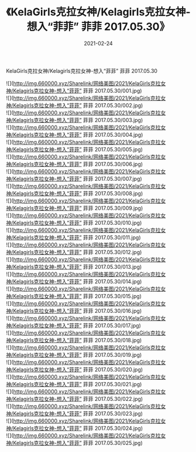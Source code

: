 ﻿---
layout: post
title:  《KelaGirls克拉女神/Kelagirls克拉女神-想入“菲菲” 菲菲 2017.05.30》
date:   2021-02-24
img: http://img.660000.xyz/Sharelink/网络美图/2021/KelaGirls克拉女神/Kelagirls克拉女神-想入“菲菲” 菲菲 2017.05.30/000.jpg
categories: [美女, 清纯, 唯美]
---

KelaGirls克拉女神/Kelagirls克拉女神-想入“菲菲” 菲菲 2017.05.30

 ![](http://img.660000.xyz/Sharelink/网络美图/2021/KelaGirls克拉女神/Kelagirls克拉女神-想入“菲菲” 菲菲 2017.05.30/001.jpg) <br>![](http://img.660000.xyz/Sharelink/网络美图/2021/KelaGirls克拉女神/Kelagirls克拉女神-想入“菲菲” 菲菲 2017.05.30/002.jpg) <br>![](http://img.660000.xyz/Sharelink/网络美图/2021/KelaGirls克拉女神/Kelagirls克拉女神-想入“菲菲” 菲菲 2017.05.30/003.jpg) <br>![](http://img.660000.xyz/Sharelink/网络美图/2021/KelaGirls克拉女神/Kelagirls克拉女神-想入“菲菲” 菲菲 2017.05.30/004.jpg) <br>![](http://img.660000.xyz/Sharelink/网络美图/2021/KelaGirls克拉女神/Kelagirls克拉女神-想入“菲菲” 菲菲 2017.05.30/005.jpg) <br>![](http://img.660000.xyz/Sharelink/网络美图/2021/KelaGirls克拉女神/Kelagirls克拉女神-想入“菲菲” 菲菲 2017.05.30/006.jpg) <br>![](http://img.660000.xyz/Sharelink/网络美图/2021/KelaGirls克拉女神/Kelagirls克拉女神-想入“菲菲” 菲菲 2017.05.30/007.jpg) <br>![](http://img.660000.xyz/Sharelink/网络美图/2021/KelaGirls克拉女神/Kelagirls克拉女神-想入“菲菲” 菲菲 2017.05.30/008.jpg) <br>![](http://img.660000.xyz/Sharelink/网络美图/2021/KelaGirls克拉女神/Kelagirls克拉女神-想入“菲菲” 菲菲 2017.05.30/009.jpg) <br>![](http://img.660000.xyz/Sharelink/网络美图/2021/KelaGirls克拉女神/Kelagirls克拉女神-想入“菲菲” 菲菲 2017.05.30/010.jpg) <br>![](http://img.660000.xyz/Sharelink/网络美图/2021/KelaGirls克拉女神/Kelagirls克拉女神-想入“菲菲” 菲菲 2017.05.30/011.jpg) <br>![](http://img.660000.xyz/Sharelink/网络美图/2021/KelaGirls克拉女神/Kelagirls克拉女神-想入“菲菲” 菲菲 2017.05.30/012.jpg) <br>![](http://img.660000.xyz/Sharelink/网络美图/2021/KelaGirls克拉女神/Kelagirls克拉女神-想入“菲菲” 菲菲 2017.05.30/013.jpg) <br>![](http://img.660000.xyz/Sharelink/网络美图/2021/KelaGirls克拉女神/Kelagirls克拉女神-想入“菲菲” 菲菲 2017.05.30/014.jpg) <br>![](http://img.660000.xyz/Sharelink/网络美图/2021/KelaGirls克拉女神/Kelagirls克拉女神-想入“菲菲” 菲菲 2017.05.30/015.jpg) <br>![](http://img.660000.xyz/Sharelink/网络美图/2021/KelaGirls克拉女神/Kelagirls克拉女神-想入“菲菲” 菲菲 2017.05.30/016.jpg) <br>![](http://img.660000.xyz/Sharelink/网络美图/2021/KelaGirls克拉女神/Kelagirls克拉女神-想入“菲菲” 菲菲 2017.05.30/017.jpg) <br>![](http://img.660000.xyz/Sharelink/网络美图/2021/KelaGirls克拉女神/Kelagirls克拉女神-想入“菲菲” 菲菲 2017.05.30/018.jpg) <br>![](http://img.660000.xyz/Sharelink/网络美图/2021/KelaGirls克拉女神/Kelagirls克拉女神-想入“菲菲” 菲菲 2017.05.30/019.jpg) <br>![](http://img.660000.xyz/Sharelink/网络美图/2021/KelaGirls克拉女神/Kelagirls克拉女神-想入“菲菲” 菲菲 2017.05.30/020.jpg) <br>![](http://img.660000.xyz/Sharelink/网络美图/2021/KelaGirls克拉女神/Kelagirls克拉女神-想入“菲菲” 菲菲 2017.05.30/021.jpg) <br>![](http://img.660000.xyz/Sharelink/网络美图/2021/KelaGirls克拉女神/Kelagirls克拉女神-想入“菲菲” 菲菲 2017.05.30/022.jpg) <br>![](http://img.660000.xyz/Sharelink/网络美图/2021/KelaGirls克拉女神/Kelagirls克拉女神-想入“菲菲” 菲菲 2017.05.30/023.jpg) <br>![](http://img.660000.xyz/Sharelink/网络美图/2021/KelaGirls克拉女神/Kelagirls克拉女神-想入“菲菲” 菲菲 2017.05.30/024.jpg) <br>![](http://img.660000.xyz/Sharelink/网络美图/2021/KelaGirls克拉女神/Kelagirls克拉女神-想入“菲菲” 菲菲 2017.05.30/025.jpg) <br>